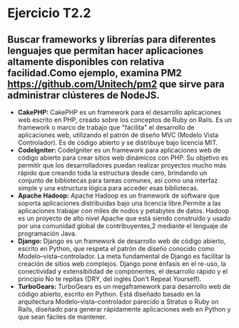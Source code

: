 # Ejercicio T2.2  
  
## Buscar frameworks y librerías para diferentes lenguajes que permitan hacer aplicaciones altamente disponibles con relativa facilidad.Como ejemplo, examina PM2 https://github.com/Unitech/pm2 que sirve para administrar clústeres de NodeJS.  

* **CakePHP:** CakePHP es un framework para el desarrollo aplicaciones web escrito en PHP, creado sobre los conceptos de Ruby on Rails. Es un framework o marco de trabajo que "facilita" el desarrollo de aplicaciones web, utilizando el patrón de diseño MVC (Modelo Vista Controlador). Es de código abierto y se distribuye bajo licencia MIT.  
* **CodeIgniter:** CodeIgniter es un framework para aplicaciones web de código abierto para crear sitios web dinámicos con PHP. Su objetivo es permitir que los desarrolladores puedan realizar proyectos mucho más rápido que creando toda la estructura desde cero, brindando un conjunto de bibliotecas para tareas comunes, así como una interfaz simple y una estructura lógica para acceder esas bibliotecas.  
* **Apache Hadoop:** Apache Hadoop es un framework de software que soporta aplicaciones distribuidas bajo una licencia libre.​ Permite a las aplicaciones trabajar con miles de nodos y petabytes de datos. Hadoop es un proyecto de alto nivel Apache que está siendo construido y usado por una comunidad global de contribuyentes,2​ mediante el lenguaje de programación Java.  
* **Django:** Django es un framework de desarrollo web de código abierto, escrito en Python, que respeta el patrón de diseño conocido como Modelo–vista–controlador. La meta fundamental de Django es facilitar la creación de sitios web complejos. Django pone énfasis en el re-uso, la conectividad y extensibilidad de componentes, el desarrollo rápido y el principio No te repitas (DRY, del inglés Don't Repeat Yourself).  
* **TurboGears:** TurboGears es un megaframework para desarrollo web de código abierto, escrito en Python. Está diseñado basado en la arquitectura Modelo–vista–controlador parecido a Stratus o Ruby on Rails, diseñado para generar rápidamente aplicaciones web en Python y que sean fáciles de mantener.  
